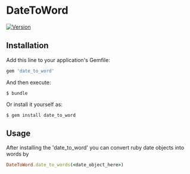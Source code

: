 # DateToWord

[![Version     ](https://img.shields.io/gem/v/date_to_word.svg?style=flat)](https://rubygems.org/gems/date_to_word)

## Installation

Add this line to your application's Gemfile:

```ruby
gem 'date_to_word'
```

And then execute:

    $ bundle

Or install it yourself as:

    $ gem install date_to_word

## Usage

After installing the 'date_to_word' you can convert ruby date objects into words by 

```ruby
DateToWord.date_to_words(<date_object_here>)
```

